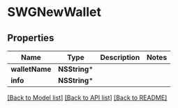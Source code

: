 # SWGNewWallet

## Properties
Name | Type | Description | Notes
------------ | ------------- | ------------- | -------------
**walletName** | **NSString*** |  | 
**info** | **NSString*** |  | 

[[Back to Model list]](../README.md#documentation-for-models) [[Back to API list]](../README.md#documentation-for-api-endpoints) [[Back to README]](../README.md)


